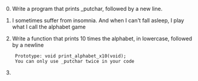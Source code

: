 0. Write a program that prints _putchar, followed by a new line.
1. I sometimes suffer from insomnia. And when I can't fall asleep,
    I play what I call  the alphabet game
2. Write a function that prints 10 times the alphabet,
        in lowercase, followed by a   newline

        Prototype: void print_alphabet_x10(void);
        You can only use _putchar twice in your code
3.